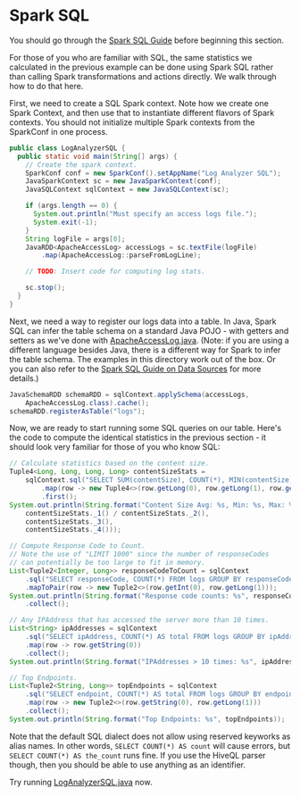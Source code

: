 # Spark SQL

You should go through the [Spark SQL Guide](https://spark.apache.org/docs/latest/sql-programming-guide.html)
before beginning this section.

For those of you who are familiar with SQL, the same statistics we calculated
in the previous example can be done using Spark SQL rather than calling
Spark transformations and actions directly.  We walk through how to do that
here.

First, we need to create a SQL Spark context. Note how we create one Spark
Context, and then use that to instantiate different flavors of Spark contexts.
You should not initialize multiple Spark contexts from the SparkConf in one process.
```java
public class LogAnalyzerSQL {
  public static void main(String[] args) {
    // Create the spark context.
    SparkConf conf = new SparkConf().setAppName("Log Analyzer SQL");
    JavaSparkContext sc = new JavaSparkContext(conf);
    JavaSQLContext sqlContext = new JavaSQLContext(sc);

    if (args.length == 0) {
      System.out.println("Must specify an access logs file.");
      System.exit(-1);
    }
    String logFile = args[0];
    JavaRDD<ApacheAccessLog> accessLogs = sc.textFile(logFile)
        .map(ApacheAccessLog::parseFromLogLine);

    // TODO: Insert code for computing log stats.

    sc.stop();
  }
}
```

Next, we need a way to register our logs data into a table.  In Java, Spark SQL
can infer the table schema on a standard Java POJO - with getters and setters
as we've done with [ApacheAccessLog.java](java8/src/main/java/com/databricks/apps/logs/ApacheAccessLog.java).
(Note: if you are using a different language besides Java, there is a different
way for Spark to infer the table schema.  The examples in this directory work out of the
box.  Or you can also refer to the
[Spark SQL Guide on Data Sources](https://spark.apache.org/docs/latest/sql-programming-guide.html#data-sources)
for more details.)
```java
JavaSchemaRDD schemaRDD = sqlContext.applySchema(accessLogs,
    ApacheAccessLog.class).cache();
schemaRDD.registerAsTable("logs");
```

Now, we are ready to start running some SQL queries on our table.  Here's
the code to compute the identical statistics in the previous section - it
should look very familiar for those of you who know SQL:
```java
// Calculate statistics based on the content size.
Tuple4<Long, Long, Long, Long> contentSizeStats =
    sqlContext.sql("SELECT SUM(contentSize), COUNT(*), MIN(contentSize), MAX(contentSize) FROM logs")
        .map(row -> new Tuple4<>(row.getLong(0), row.getLong(1), row.getLong(2), row.getLong(3)))
        .first();
System.out.println(String.format("Content Size Avg: %s, Min: %s, Max: %s",
    contentSizeStats._1() / contentSizeStats._2(),
    contentSizeStats._3(),
    contentSizeStats._4()));

// Compute Response Code to Count.
// Note the use of "LIMIT 1000" since the number of responseCodes
// can potentially be too large to fit in memory.
List<Tuple2<Integer, Long>> responseCodeToCount = sqlContext
    .sql("SELECT responseCode, COUNT(*) FROM logs GROUP BY responseCode LIMIT 1000")
    .mapToPair(row -> new Tuple2<>(row.getInt(0), row.getLong(1)));
System.out.println(String.format("Response code counts: %s", responseCodeToCount))
    .collect();

// Any IPAddress that has accessed the server more than 10 times.
List<String> ipAddresses = sqlContext
    .sql("SELECT ipAddress, COUNT(*) AS total FROM logs GROUP BY ipAddress HAVING total > 10 LIMIT 100")
    .map(row -> row.getString(0))
    .collect();
System.out.println(String.format("IPAddresses > 10 times: %s", ipAddresses));

// Top Endpoints.
List<Tuple2<String, Long>> topEndpoints = sqlContext
    .sql("SELECT endpoint, COUNT(*) AS total FROM logs GROUP BY endpoint ORDER BY total DESC LIMIT 10")
    .map(row -> new Tuple2<>(row.getString(0), row.getLong(1)))
    .collect();
System.out.println(String.format("Top Endpoints: %s", topEndpoints));
```

Note that the default SQL dialect does not allow using reserved keyworks as alias names.  In other words, ```SELECT COUNT(*) AS count``` will cause errors, but ```SELECT COUNT(*) AS the_count``` runs fine.  If you use the HiveQL parser though, then you should be able to use anything as an identifier.

Try running [LogAnalyzerSQL.java](java8/src/main/java/com/databricks/apps/logs/chapter1/LogAnalyzerSQL.java) now.
